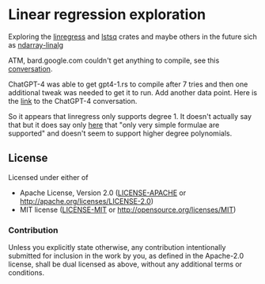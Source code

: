 # Linear regression exploration

Exploring the [linregress](https://crates.io/crates/linregress)
and [lstsq](https://crates.io/crates/lstsq) crates and maybe others
in the future sich as [ndarray-linalg](https://crates.io/crates/ndarray-linalg)

ATM, bard.google.com couldn't get anything to compile, see
this [conversation](https://g.co/bard/share/3bace7d202c5).

ChatGPT-4 was able to get gpt4-1.rs to compile after 7 tries and then
one additional tweak was needed to get it to run. Add another data point.
Here is the [link](https://chat.openai.com/share/c2200401-7e7d-4469-a7e1-c59e8c6512ec)
to the ChatGPT-4 conversation.

So it appears that linregress only supports degree 1. It doesn't actually say that
but it does say only [here](https://docs.rs/linregress/latest/linregress/index.html)
that "only very simple formulae are supported" and doesn't seem to support
higher degree polynomials.

## License

Licensed under either of

- Apache License, Version 2.0 ([LICENSE-APACHE](LICENSE-APACHE) or http://apache.org/licenses/LICENSE-2.0)
- MIT license ([LICENSE-MIT](LICENSE-MIT) or http://opensource.org/licenses/MIT)

### Contribution

Unless you explicitly state otherwise, any contribution intentionally submitted
for inclusion in the work by you, as defined in the Apache-2.0 license, shall
be dual licensed as above, without any additional terms or conditions.
